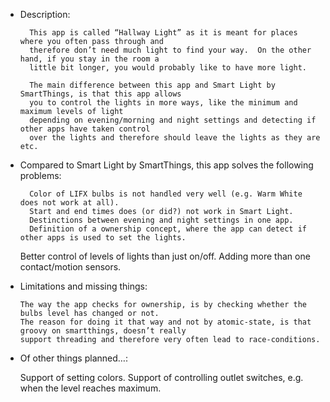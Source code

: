  *	Description:
 
 		  This app is called “Hallway Light” as it is meant for places where you often pass through and 
 		  therefore don’t need much light to find your way.  On the other hand, if you stay in the room a
 		  little bit longer, you would probably like to have more light.

 		  The main difference between this app and Smart Light by SmartThings, is that this app allows
 		  you to control the lights in more ways, like the minimum and maximum levels of light
 		  depending on evening/morning and night settings and detecting if other apps have taken control
 		  over the lights and therefore should leave the lights as they are etc.
 
 *	Compared to Smart Light by SmartThings, this app solves the following problems:

 		  Color of LIFX bulbs is not handled very well (e.g. Warm White does not work at all).
 		  Start and end times does (or did?) not work in Smart Light.
 		  Destinctions between evening and night settings in one app.
 		  Definition of a ownership concept, where the app can detect if other apps is used to set the lights.
      Better control of levels of lights than just on/off.
 		  Adding more than one contact/motion sensors.

* Limitations and missing things:

      The way the app checks for ownership, is by checking whether the bulbs level has changed or not. 
      The reason for doing it that way and not by atomic-state, is that groovy on smartthings, doesn’t really
      support threading and therefore very often lead to race-conditions.

 * Of other things planned…:

      Support of setting colors.
      Support of controlling outlet switches, e.g. when the level reaches maximum.
